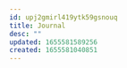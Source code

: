 ```yaml
---
id: upj2gmirl419ytk59gsnouq
title: Journal
desc: ""
updated: 1655581589256
created: 1655581040851
---
```

